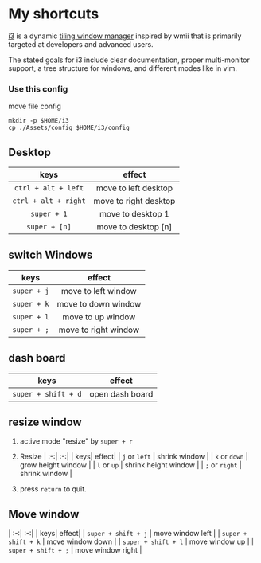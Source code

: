 # My shortcuts

[i3](https://i3wm.org/)
is a dynamic
[tiling window manager](https://en.wikipedia.org/wiki/Tiling_window_manager)
inspired by wmii that is primarily targeted at developers and advanced users.

The stated goals for i3 include clear documentation,
proper multi-monitor support, a tree structure for windows,
and different modes like in vim. 

### Use this config

move file config
```
mkdir -p $HOME/i3
cp ./Assets/config $HOME/i3/config
```

## Desktop

| keys| effect|
| :-:| :-:|
| ```ctrl + alt + left```	| move to left desktop	|
| ```ctrl + alt + right```	| move to right desktop	|
| ```super + 1```	| move to desktop 1	|
| ```super + [n]```	| move to desktop [n]	|


## switch Windows

| keys| effect|
| :-:| :-:|
| ```super + j```	| move to left window |
| ```super + k```	| move to down window |
| ```super + l```	| move to up window |
| ```super + ;```	| move to right window |


## dash board

| keys| effect|
| :-:| :-:|
| ```super + shift + d```	| open dash board |


## resize window

1. active mode "resize" by `super + r`

2. Resize
| :-:| :-:|
| keys| effect|
| ```j``` or ```left```	|  shrink window |
| ```k``` or ```down```	|  grow height window |
| ```l``` or ```up```	|  shrink height window |
| ```;``` or ```right```	|  shrink window |

3. press `return` to quit.


## Move window

| :-:| :-:|
| keys| effect|
| ```super + shift + j```	|  move window left |
| ```super + shift + k```	|  move window down |
| ```super + shift + l```	|  move window up |
| ```super + shift + ;```	|  move window right |
